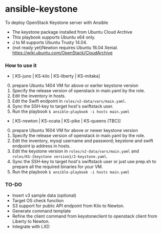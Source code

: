 # ansible-keystone
To deploy OpenStack Keystone server with Ansible

* The keystone package installed from Ubuntu Cloud Archive
* This playbook supports Ubuntu x64 only. 
* J to M supports Ubuntu Trusty 14.04. 
* (not ready yet)Newton requires Ubuntu 16.04 Xenial. https://wiki.ubuntu.com/OpenStack/CloudArchive

### How to use it

* [ KS-juno | KS-kilo | KS-liberty | KS-mitaka]
0. prepare Ubuntu 1404 VM for above or earlier keystone version
1. Specify the release version of openstack in main.yaml by the role. 
2. Edit the inventory in hosts. 
3. Edit the Swift endpoint in `roles/v2-data/vars/main.yaml`.
4. Sync the SSH-key to target host's swiftstack user. 
5. Run the playbook `$ ansible-playbook -i hosts main.yaml`

* [ KS-newton | KS-ocata | KS-pike | KS-queens (TBC)]
0. prepare Ubuntu 1604 VM for above or newer keystone version
1. Specify the release version of openstack in main.yaml by the role.
2. Edit the inventory, mysql username and password; keystone and swift endpoint ip address in hosts.
3. Edit the keystone version in `roles/v2-data/vars/main.yaml` and `roles/KS-{keystone version}/2-keystone.yaml`.
4. Sync the SSH-key to target host's swiftstack user or just use prep.sh to prepare all the required binaries for your VM.
5. Run the playbook `$ ansible-playbook -i hosts main.yaml`

### TO-DO

* Insert v3 sample data (optional)
* Target OS check function
* S3 support for public API endpoint from Kilo to Newton.
* Generate command template
* Refine the client command from keystoneclient to openstack client from Liberty to Newton.
* Integrate with LXD 
